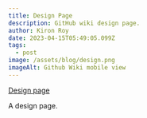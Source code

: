```yaml
---
title: Design Page
description: GitHub wiki design page.
author: Kiron Roy
date: 2023-04-15T05:49:05.099Z
tags:
  - post
image: /assets/blog/design.png
imageAlt: Github Wiki mobile view
---
```

[Design page](https://github.com/kironroy/kironroy.github.io/wiki/Design)

A﻿ design page.